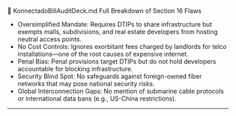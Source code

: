 📜 KonnectadoBillAuditDeck.md
Full Breakdown of Section 16 Flaws

- Oversimplified Mandate: Requires DTIPs to share infrastructure but exempts malls, subdivisions, and real estate developers from hosting neutral access points.  
- No Cost Controls: Ignores exorbitant fees charged by landlords for telco installations—one of the root causes of expensive internet.  
- Penal Bias: Penal provisions target DTIPs but do not hold developers accountable for blocking infrastructure.  
- Security Blind Spot: No safeguards against foreign-owned fiber networks that may pose national security risks.  
- Global Interconnection Gaps: No mention of submarine cable protocols or international data bans (e.g., US-China restrictions).

---
